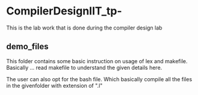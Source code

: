 # CompilerDesignIIT_tp-
This is the lab work that is done during the compiler design lab 

## demo_files

This folder contains some basic instruction on usage of lex and makefile.
Basically ... read makefile to understand the given details here.

The user can also opt for the bash file. Which basically compile all the files in the givenfolder with extension of ".l"

